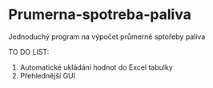 # Prumerna-spotreba-paliva
Jednoduchý program na výpočet průmerné sptořeby paliva

TO DO LIST:
1) Automatické ukládání hodnot do Excel tabulky
2) Přehlednější GUI

